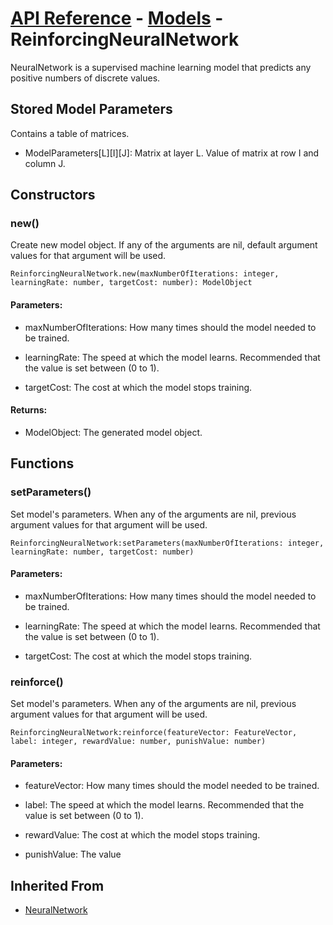 # [API Reference](../../API.md) - [Models](../Models.md) - ReinforcingNeuralNetwork

NeuralNetwork is a supervised machine learning model that predicts any positive numbers of discrete values.

## Stored Model Parameters

Contains a table of matrices.  

* ModelParameters[L][I][J]: Matrix at layer L. Value of matrix at row I and column J.

## Constructors

### new()

Create new model object. If any of the arguments are nil, default argument values for that argument will be used.

```
ReinforcingNeuralNetwork.new(maxNumberOfIterations: integer, learningRate: number, targetCost: number): ModelObject
```

#### Parameters:

* maxNumberOfIterations: How many times should the model needed to be trained.

* learningRate: The speed at which the model learns. Recommended that the value is set between (0 to 1).

* targetCost: The cost at which the model stops training.

#### Returns:

* ModelObject: The generated model object.

## Functions

### setParameters()

Set model's parameters. When any of the arguments are nil, previous argument values for that argument will be used.

```
ReinforcingNeuralNetwork:setParameters(maxNumberOfIterations: integer, learningRate: number, targetCost: number)
```

#### Parameters:

* maxNumberOfIterations: How many times should the model needed to be trained.

* learningRate: The speed at which the model learns. Recommended that the value is set between (0 to 1).

* targetCost: The cost at which the model stops training.

### reinforce()

Set model's parameters. When any of the arguments are nil, previous argument values for that argument will be used.

```
ReinforcingNeuralNetwork:reinforce(featureVector: FeatureVector, label: integer, rewardValue: number, punishValue: number)
```

#### Parameters:

* featureVector: How many times should the model needed to be trained.

* label: The speed at which the model learns. Recommended that the value is set between (0 to 1).

* rewardValue: The cost at which the model stops training.

* punishValue: The value 

## Inherited From

* [NeuralNetwork](NeuralNetwork.md)
